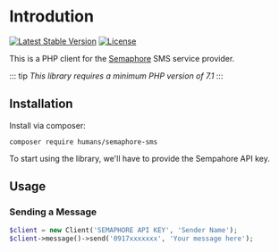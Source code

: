 # Introdution
[![Latest Stable Version](https://poser.pugx.org/humans/semaphore-sms/v/stable)](https://packagist.org/packages/humans/semaphore-sms)
[![License](https://poser.pugx.org/humans/semaphore-sms/license)](https://packagist.org/packages/humans/semaphore-sms)

This is a PHP client for the [Semaphore](semaphore.co) SMS service provider.

::: tip
_This library requires a minimum PHP version of 7.1_
:::

## Installation

Install via composer:

```
composer require humans/semaphore-sms
```

To start using the library, we'll have to provide the Sempahore API key.

## Usage

### Sending a Message

```php
$client = new Client('SEMAPHORE API KEY', 'Sender Name');
$client->message()->send('0917xxxxxxx', 'Your message here');
```